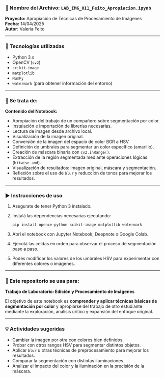 ### 📄 Nombre del Archivo: `LAB_IMG_011_Feito_Apropiacion.ipynb`

**Proyecto:** Apropiación de Técnicas de Procesamiento de Imágenes  
**Fecha:** 14/04/2025  
**Autor:** Valeria Feito  

---

### 🧰 Tecnologías utilizadas

- Python 3.x  
- OpenCV (`cv2`)  
- `scikit-image`  
- `matplotlib`  
- `NumPy`  
- `watermark` (para obtener información del entorno)  

---

### 🧠 Se trata de:

**Contenido del Notebook:**

- Apropiación del trabajo de un compañero sobre segmentación por color.
- Instalación e importación de librerías necesarias.
- Lectura de imagen desde archivo local.
- Visualización de la imagen original.
- Conversión de la imagen del espacio de color BGR a HSV.
- Definición de umbrales para segmentar un color específico (amarillo).
- Creación de máscara binaria con `cv2.inRange()`.
- Extracción de la región segmentada mediante operaciones lógicas (`bitwise_and`).
- Visualización de resultados: imagen original, máscara y segmentación.
- Reflexión sobre el uso de `blur` y reducción de tonos para mejorar los resultados.

---

### ▶️ Instrucciones de uso

1. Asegurate de tener Python 3 instalado.
2. Instalá las dependencias necesarias ejecutando:

   ```bash
   pip install opencv-python scikit-image matplotlib watermark
   ```

3. Abrí el notebook con Jupyter Notebook, Deepnote o Google Colab.
4. Ejecutá las celdas en orden para observar el proceso de segmentación paso a paso.
5. Podés modificar los valores de los umbrales HSV para experimentar con diferentes colores o imágenes.

---

### 🎯 Este repositorio se usa para:

**Trabajo de Laboratorio: Edición y Procesamiento de Imágenes**

El objetivo de este notebook es **comprender y aplicar técnicas básicas de segmentación por color** y apropiarse del trabajo de otro estudiante mediante la exploración, análisis crítico y expansión del enfoque original.

---

### 💡 Actividades sugeridas

- Cambiar la imagen por otra con colores bien definidos.
- Probar con otros rangos HSV para segmentar distintos objetos.
- Aplicar `blur` u otras técnicas de preprocesamiento para mejorar los resultados.
- Comparar la segmentación con distintas iluminaciones.
- Analizar el impacto del color y la iluminación en la precisión de la máscara.